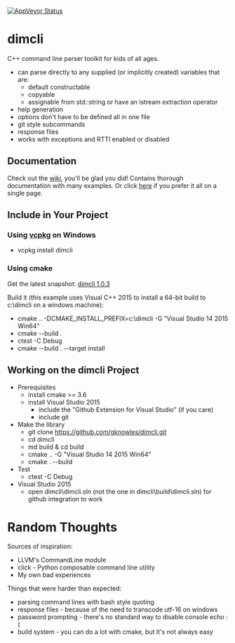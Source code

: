 ﻿[![AppVeyor Status](https://ci.appveyor.com/api/projects/status/02i9uq9asqlb6opy/branch/master?svg=true)](https://ci.appveyor.com/project/gknowles/dimcli/branch/master)
# dimcli

C++ command line parser toolkit for kids of all ages.

- can parse directly to any supplied (or implicitly created) variables 
  that are:
  - default constructable
  - copyable
  - assignable from std::string or have an istream extraction operator
- help generation
- options don't have to be defined all in one file
- git style subcommands
- response files
- works with exceptions and RTTI enabled or disabled

## Documentation
Check out the [wiki](https://github.com/gknowles/dimcli/wiki), you'll be glad 
you did! Contains thorough documentation with many examples. Or click 
[here](https://github.com/gknowles/dimcli/blob/master/docs/README.md) if you 
prefer it all on a single page.

## Include in Your Project
### Using [vcpkg](https://github.com/Microsoft/vcpkg) on Windows
- vcpkg install dimcli

### Using cmake
Get the latest snapshot: 
[dimcli 1.0.3](https://https://github.com/gknowles/dimcli/archive/v1.0.3.zip)

Build it (this example uses Visual C++ 2015 to install a 64-bit build to 
c:\dimcli on a windows machine):
- cmake .. -DCMAKE_INSTALL_PREFIX=c:\dimcli -G "Visual Studio 14 2015 Win64"
- cmake --build .
- ctest -C Debug
- cmake --build . --target install

## Working on the dimcli Project
- Prerequisites
  - install cmake >= 3.6
  - install Visual Studio 2015 
    - include the "Github Extension for Visual Studio" (if you care)
    - include git
- Make the library
  - git clone https://github.com/gknowles/dimcli.git
  - cd dimcli
  - md build & cd build
  - cmake .. -G "Visual Studio 14 2015 Win64"
  - cmake . --build
- Test
  - ctest -C Debug
- Visual Studio 2015
  - open dimcli\dimcli.sln (not the one in dimcli\build\dimcli.sln) for github
    integration to work

# Random Thoughts
Sources of inspiration:

- LLVM's CommandLine module
- click - Python composable command line utility
- My own bad experiences

Things that were harder than expected:

- parsing command lines with bash style quoting
- response files - because of the need to transcode utf-16 on windows
- password prompting - there's no standard way to disable console echo :(
- build system - you can do a lot with cmake, but it's not always easy
